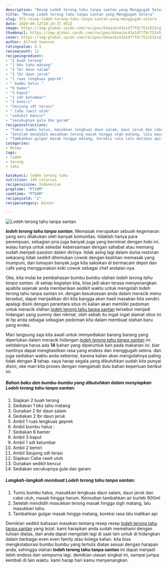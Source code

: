 ```yaml
---
description: "Resep Lodeh terong tahu tanpa santan yang Menggugah Selera"
title: "Resep Lodeh terong tahu tanpa santan yang Menggugah Selera"
slug: 972-resep-lodeh-terong-tahu-tanpa-santan-yang-menggugah-selera
date: 2020-09-12T10:10:37.951Z
image: https://img-global.cpcdn.com/recipes/64aacbc43a1d77f9/751x532cq70/lodeh-terong-tahu-tanpa-santan-foto-resep-utama.jpg
thumbnail: https://img-global.cpcdn.com/recipes/64aacbc43a1d77f9/751x532cq70/lodeh-terong-tahu-tanpa-santan-foto-resep-utama.jpg
cover: https://img-global.cpcdn.com/recipes/64aacbc43a1d77f9/751x532cq70/lodeh-terong-tahu-tanpa-santan-foto-resep-utama.jpg
author: Alfred Swanson
ratingvalue: 4.1
reviewcount: 12
recipeingredient:
- "2 buah terong"
- "1 bks tahu matang"
- "2 lbr daun salam"
- "2 lbr daun jeruk"
- "1 ruas lengkuas geprek"
- " bumbu halus "
- "6 bamer"
- "3 baput"
- "1 sdt ketumbar"
- "2 kemiri"
- "Seujung sdt terasi"
- " Cabe rawit utuh"
- "sedikit kencur"
- "secukupnya gula dan garam"
recipeinstructions:
- "Tumis bumbu halus, masukkan lengkuas daun salam, daun jeruk dan cabe utuh, masak hingga harum. Kemudian tambahkan air kurleb 900ml"
- "Setelah mendidih masukkan terong masak hingga stgh matang, lalu masukkan tahu."
- "Tambahkan gulgar masak hingga matang, koreksi rasa lalu matikan api"
categories:
- Resep
tags:
- lodeh
- terong
- tahu

katakunci: lodeh terong tahu 
nutrition: 148 calories
recipecuisine: Indonesian
preptime: "PT10M"
cooktime: "PT60M"
recipeyield: "2"
recipecategory: Dinner

---
```



![Lodeh terong tahu tanpa santan](https://img-global.cpcdn.com/recipes/64aacbc43a1d77f9/751x532cq70/lodeh-terong-tahu-tanpa-santan-foto-resep-utama.jpg)

<b><i>lodeh terong tahu tanpa santan</i></b>, Memasak merupakan sebuah kegemaran yang seru dilakukan oleh banyak komunitas. tidaklah hanya para perempuan, sebagian pria juga banyak juga yang berminat dengan hobi ini. walau hanya untuk sekedar kebersamaan dengan sahabat atau memang sudah menjadi passion dalam dirinya. tidak asing lagi dalam dunia restoran sekarang tidak sedikit ditemukan cowok dengan keahlian memasak yang mumpuni, dan lumayan banyak juga kita saksikan di bermacam depot dan cafe yang menggunakan koki cowok sebagai chef andalan nya.



Oke, kita mulai ke pembahasan bumbu bumbu olahan <i>lodeh terong tahu tanpa santan</i>. di setiap kegiatan kita, bisa jadi akan terasa menyenangkan apabila sejenak anda memberikan sedikit waktu untuk mengolah lodeh terong tahu tanpa santan ini. dengan kesuksesan anda dalam meracik menu tersebut, dapat menjadikan diri kita bangga akan hasil masakan kita sendiri. apalagi disini dengan perantara situs ini kalian akan memiliki pedoman untuk meracik olahan <u>lodeh terong tahu tanpa santan</u> tersebut menjadi hidangan yang yummy dan nikmat, oleh sebab itu ingat ingat alamat situs ini di hp anda sebagai sebagian pedoman kita dalam membuat olahan baru yang endes.


Mari langsung saja kita awali untuk menyediakan barang barang yang diperlukan dalam meracik hidangan <u><i>lodeh terong tahu tanpa santan</i></u> ini. setidaknya harus ada <b>14</b> bahan yang diperuntuk kan pada makanan ini. biar nantinya dapat menghasilkan rasa yang endess dan menggugah selera. dan juga sediakan waktu anda sebentar, karena kalian akan mengolahnya paling tidak dengan <b>3</b> tahap. saya harap segala yang dibutuhkan sudah kita punyai disini, oke mari kita proses dengan mengamati dulu bahan keperluan berikut ini.

<!--inarticleads1-->

##### Bahan baku dan bumbu-bumbu yang dibutuhkan dalam menyiapkan Lodeh terong tahu tanpa santan:

1. Siapkan 2 buah terong
1. Sediakan 1 bks tahu matang
1. Gunakan 2 lbr daun salam
1. Sediakan 2 lbr daun jeruk
1. Ambil 1 ruas lengkuas geprek
1. Ambil  bumbu halus :
1. Sediakan 6 bamer
1. Ambil 3 baput
1. Ambil 1 sdt ketumbar
1. Ambil 2 kemiri
1. Ambil Seujung sdt terasi
1. Siapkan  Cabe rawit utuh
1. Gunakan sedikit kencur
1. Sediakan secukupnya gula dan garam




<!--inarticleads2-->

##### Langkah-langkah membuat Lodeh terong tahu tanpa santan:

1. Tumis bumbu halus, masukkan lengkuas daun salam, daun jeruk dan cabe utuh, masak hingga harum. Kemudian tambahkan air kurleb 900ml
1. Setelah mendidih masukkan terong masak hingga stgh matang, lalu masukkan tahu.
1. Tambahkan gulgar masak hingga matang, koreksi rasa lalu matikan api




Demikian sedikit bahasan masakan tentang resep resep <u>lodeh terong tahu tanpa santan</u> yang lezat. kami harapkan anda sudah memahami dengan tulisan diatas, dan anda dapat mengolah lagi di saat lain untuk di hidangkan dalam berbagai even even family atau kolega kalian. kita bisa mengkolaborasi bumbu bumbu yang tertulis diatas sesuai dengan harapan anda, sehingga olahan <b>lodeh terong tahu tanpa santan</b> ini dapat menjadi lebih endess dan sempurna lagi. demikian ulasan singkat ini, sampai jumpa kembali di lain waktu. kami harap hari kamu menyenangkan.
